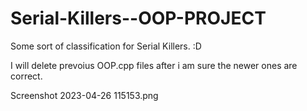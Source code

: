 # Serial-Killers--OOP-PROJECT

Some sort of classification for Serial Killers. :D

I will delete prevoius OOP.cpp files after i am sure the newer ones are correct. 

Screenshot 2023-04-26 115153.png
